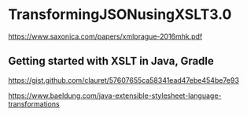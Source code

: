 # TransformingJSONusingXSLT3.0
https://www.saxonica.com/papers/xmlprague-2016mhk.pdf

## Getting started with XSLT in Java, Gradle

https://gist.github.com/clauret/57607655ca58341ead47ebe454be7e93

https://www.baeldung.com/java-extensible-stylesheet-language-transformations
